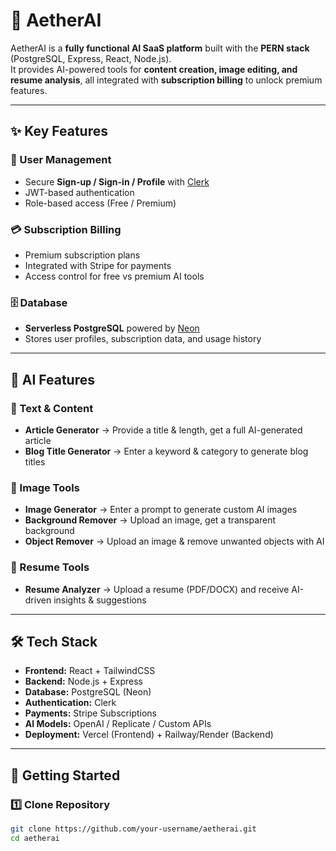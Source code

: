 # 🌌 AetherAI

AetherAI is a **fully functional AI SaaS platform** built with the **PERN stack** (PostgreSQL, Express, React, Node.js).  
It provides AI-powered tools for **content creation, image editing, and resume analysis**, all integrated with **subscription billing** to unlock premium features.

---

## ✨ Key Features

### 🔐 User Management
- Secure **Sign-up / Sign-in / Profile** with [Clerk](https://clerk.com)
- JWT-based authentication
- Role-based access (Free / Premium)

### 💳 Subscription Billing
- Premium subscription plans  
- Integrated with Stripe for payments  
- Access control for free vs premium AI tools  

### 🗄️ Database
- **Serverless PostgreSQL** powered by [Neon](https://neon.tech)  
- Stores user profiles, subscription data, and usage history  

---

## 🤖 AI Features

### 📝 Text & Content
- **Article Generator** → Provide a title & length, get a full AI-generated article  
- **Blog Title Generator** → Enter a keyword & category to generate blog titles  

### 🎨 Image Tools
- **Image Generator** → Enter a prompt to generate custom AI images  
- **Background Remover** → Upload an image, get a transparent background  
- **Object Remover** → Upload an image & remove unwanted objects with AI  

### 📄 Resume Tools
- **Resume Analyzer** → Upload a resume (PDF/DOCX) and receive AI-driven insights & suggestions  

---

## 🛠️ Tech Stack

- **Frontend:** React + TailwindCSS  
- **Backend:** Node.js + Express  
- **Database:** PostgreSQL (Neon)  
- **Authentication:** Clerk  
- **Payments:** Stripe Subscriptions  
- **AI Models:** OpenAI / Replicate / Custom APIs  
- **Deployment:** Vercel (Frontend) + Railway/Render (Backend)  

---

## 🚀 Getting Started

### 1️⃣ Clone Repository
```bash
git clone https://github.com/your-username/aetherai.git
cd aetherai
